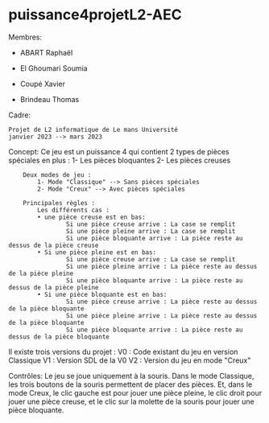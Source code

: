 # puissance4projetL2-AEC

Membres:

- ABART Raphaël

- El Ghoumari Soumia

- Coupé Xavier

- Brindeau Thomas

Cadre:


	Projet de L2 informatique de Le mans Université
	janvier 2023 --> mars 2023


Concept:
	Ce jeu est un puissance 4 qui contient 2 types de pièces spéciales en plus :
		1- Les pièces bloquantes
		2- Les pièces creuses

		Deux modes de jeu :
			1- Mode "Classique" --> Sans pièces spéciales
			2- Mode "Creux" --> Avec pièces spéciales

		Principales règles :
			Les différents cas :
    		• une pièce creuse est en bas:
					Si une pièce creuse arrive : La case se remplit
					Si une pièce pleine arrive : La case se remplit
					Si une pièce bloquante arrive : La pièce reste au dessus de la pièce creuse
    		• Si une pièce pleine est en bas:
					Si une pièce creuse arrive : La case se remplit
					Si une pièce pleine arrive : La pièce reste au dessus de la pièce pleine
					Si une pièce bloquante arrive : La pièce reste au dessus de la pièce pleine
    		• Si une pièce bloquante est en bas:
					Si une pièce creuse arrive : La pièce reste au dessus de la pièce bloquante
					Si une pièce pleine arrive : La pièce reste au dessus de la pièce bloquante
					Si une pièce bloquante arrive : La pièce reste au dessus de la pièce bloquante


Il existe trois versions du projet :
	V0 : Code existant du jeu en version Classique
	V1 : Version SDL de la V0
	V2 : Version du jeu en mode "Creux"


Contrôles:
	Le jeu se joue uniquement à la souris. Dans le mode Classique, les trois boutons de la souris permettent de placer des pièces. Et, dans le mode Creux, le clic gauche est pour jouer une pièce pleine, le clic droit pour jouer une pièce creuse, et le clic sur la molette de la souris pour jouer une pièce bloquante. 
